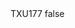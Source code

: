 <?xml version="1.0" encoding="UTF-8"?>
<CustomMetadata xmlns="http://soap.sforce.com/2006/04/metadata">
    <label>TXU177</label>
    <protected>false</protected>
</CustomMetadata>
